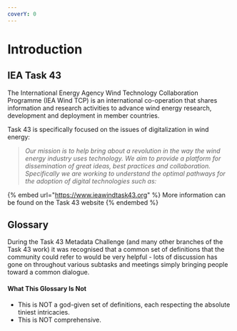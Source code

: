 ```yaml
---
coverY: 0
---
```


# Introduction

## IEA Task 43

The International Energy Agency Wind Technology Collaboration Programme (IEA Wind TCP) is an international co-operation that shares information and research activities to advance wind energy research, development and deployment in member countries.

Task 43 is specifically focused on the issues of digitalization in wind energy:

> _Our mission is to help bring about a revolution in the way the wind energy industry uses technology. We aim to provide a platform for dissemination of great ideas, best practices and collaboration. Specifically we are working to understand the optimal pathways for the adoption of digital technologies such as:_

{% embed url="https://www.ieawindtask43.org" %}
More information can be found on the Task 43 website
{% endembed %}

## Glossary

During the Task 43 Metadata Challenge (and many other branches of the Task 43 work) it was recognised that a common set of definitions that the community could refer to would be very helpful - lots of discussion has gone on throughout various subtasks and meetings simply bringing people toward a common dialogue.

#### What This Glossary Is Not

* This is NOT a god-given set of definitions, each respecting the absolute tiniest intricacies.
* This is NOT comprehensive.  &#x20;



